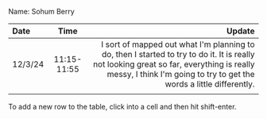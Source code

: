 Name: Sohum Berry

| Date    |    Time     |                                                                                                                                                                                                           Update |
|:--------|:-----------:|-----------------------------------------------------------------------------------------------------------------------------------------------------------------------------------------------------------------:|
| 12/3/24 | 11:15-11:55 | I sort of mapped out what I'm planning to do, then I started to try to do it. It is really not looking great so far, everything is really messy, I think I'm going to try to get the words a little differently. |
|         |             |                                                                                                                                                                                                                  |


To add a new row to the table, click into a cell and then hit shift-enter.